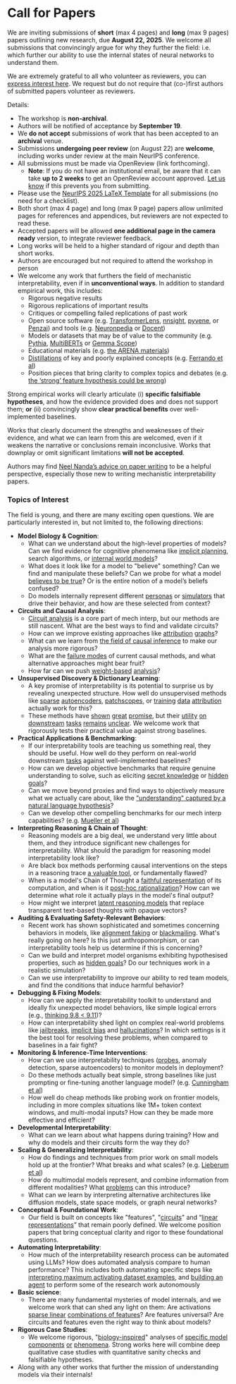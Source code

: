 # Call for Papers
We are inviting submissions of **short** (max 4 pages) and **long** (max 9 pages) papers outlining new research, due **August 22, 2025**. We welcome all submissions that convincingly argue for why they further the field: i.e. which further our ability to use the internal states of neural networks to understand them. 

We are extremely grateful to all who volunteer as reviewers, you can [express interest here](https://www.google.com/url?q=https://docs.google.com/forms/d/e/1FAIpQLSdiw1SJllzoTz_nqzDTzTOGb9DV3W_truQyh-WvYj_QGIi7Mg/viewform?usp%3Ddialog&sa=D&source=editors&ust=1752693007842544&usg=AOvVaw1f-0HSY3yd0ZfzgJqATEwv). We request but do not require that (co-)first authors of submitted papers volunteer as reviewers. 

Details: 
* The workshop is **non-archival**.
* Authors will be notified of acceptance by **September 19**.
* We **do not accept** submissions of work that has been accepted to an **archival** venue.
* Submissions **undergoing peer review** (on August 22) are **welcome**, including works under review at the main NeurIPS conference.
* All submissions must be made via OpenReview (link forthcoming).
  * **Note**: If you do not have an institutional email, be aware that it can take **up to 2 weeks** to get an OpenReview account approved. [Let us know](mailto:neurips2025@mechinterpworkshop.com) if this prevents you from submitting.
* Please use the [NeurIPS 2025 LaTeX Template](https://www.google.com/url?q=https://media.neurips.cc/Conferences/NeurIPS2025/Styles.zip&sa=D&source=editors&ust=1752693007844872&usg=AOvVaw2asUQi8Caum58yvMxCil2c) for all submissions (no need for a checklist).
* Both short (max 4 page) and long (max 9 page) papers allow unlimited pages for references and appendices, but reviewers are not expected to read these.
* Accepted papers will be allowed **one additional page in the camera ready** version, to integrate reviewer feedback.
* Long works will be held to a higher standard of rigour and depth than short works.
* Authors are encouraged but not required to attend the workshop in person
* We welcome any work that furthers the field of mechanistic interpretability, even if in **unconventional ways**. In addition to standard empirical work, this includes:
  * Rigorous negative results
  * Rigorous replications of important results
  * Critiques or compelling failed replications of past work
  * Open source software (e.g. [TransformerLens](https://www.google.com/url?q=https://github.com/neelnanda-io/TransformerLens&sa=D&source=editors&ust=1752693007847004&usg=AOvVaw15MKCsyjpk6s3DH-2tDmhl), [nnsight](https://www.google.com/url?q=https://github.com/ndif-team/nnsight&sa=D&source=editors&ust=1752693007847146&usg=AOvVaw2zkiF_F13W9qLbthIM4AuF), [pyvene](https://www.google.com/url?q=https://github.com/stanfordnlp/pyvene/tree/main/pyvene/models/mlp&sa=D&source=editors&ust=1752693007847287&usg=AOvVaw36YI4_p0Fob6bhvi--U0yh), or [Penzai](https://www.google.com/url?q=https://github.com/google-deepmind/penzai&sa=D&source=editors&ust=1752693007847445&usg=AOvVaw380R7-tMzu96WWUbI0kORt)) and tools (e.g. [Neuronpedia](https://www.google.com/url?q=http://neuronpedia.org&sa=D&source=editors&ust=1752693007847592&usg=AOvVaw2X3-yVGysSRMByrEp-slfh) or [Docent](https://www.google.com/url?q=https://transluce.org/introducing-docent&sa=D&source=editors&ust=1752693007847740&usg=AOvVaw01Qb_MkYSCPI68oqTUUb31))
  * Models or datasets that may be of value to the community (e.g. [Pythia](https://www.google.com/url?q=https://arxiv.org/abs/2304.01373&sa=D&source=editors&ust=1752693007848053&usg=AOvVaw0sMt69pQLQvA3SBu-SYL9W), [MultiBERTs](https://www.google.com/url?q=https://arxiv.org/abs/2106.16163&sa=D&source=editors&ust=1752693007848184&usg=AOvVaw3d_8Wr43TD9wjFxGqPxvMi) or [Gemma Scope](https://www.google.com/url?q=https://arxiv.org/abs/2408.05147&sa=D&source=editors&ust=1752693007848302&usg=AOvVaw1tITSjb_wBVMmZ2Pmxkc5D))
  * Educational materials (e.g. [the ARENA materials](https://www.google.com/url?q=https://arena3-chapter1-transformer-interp.streamlit.app/&sa=D&source=editors&ust=1752693007848585&usg=AOvVaw2zGUTu9-2WQZ8DCJyImlgX))
  * [Distillations](https://www.google.com/url?q=https://distill.pub/2017/research-debt/&sa=D&source=editors&ust=1752693007848791&usg=AOvVaw1bTwsIwJYUUU-hs92txEnj) of key and poorly explained concepts (e.g. [Ferrando et al](https://www.google.com/url?q=https://arxiv.org/abs/2405.00208&sa=D&source=editors&ust=1752693007849007&usg=AOvVaw3WRopZZgzr0lppl8uKFlXs))
  * Position pieces that bring clarity to complex topics and debates (e.g. [the ‘strong’ feature hypothesis could be wrong](https://www.google.com/url?q=https://www.alignmentforum.org/posts/tojtPCCRpKLSHBdpn/the-strong-feature-hypothesis-could-be-wrong&sa=D&source=editors&ust=1752693007849424&usg=AOvVaw21vDr0sY-J4-IbNt4SvFV0))

Strong empirical works will clearly articulate (i) **specific falsifiable hypotheses**, and how the evidence provided does and does not support them; **or** (ii) convincingly show **clear practical benefits** over well-implemented baselines. 

Works that clearly document the strengths and weaknesses of their evidence, and what we can learn from this are welcomed, even if it weakens the narrative or conclusions remain inconclusive. Works that downplay or omit significant limitations **will not be accepted**. 

Authors may find [Neel Nanda’s advice on paper writing](https://www.google.com/url?q=https://www.alignmentforum.org/posts/eJGptPbbFPZGLpjsp/highly-opinionated-advice-on-how-to-write-ml-papers&sa=D&source=editors&ust=1752693007851255&usg=AOvVaw2lmYZIPuPdmkvha9G5LKbP) to be a helpful perspective, especially those new to writing mechanistic interpretability papers. 
### Topics of Interest
The field is young, and there are many exciting open questions. We are particularly interested in, but not limited to, the following directions: 
* **Model Biology & Cognition**:
  * What can we understand about the high-level properties of models? Can we find evidence for cognitive phenomena like [implicit planning](https://www.google.com/url?q=https://transformer-circuits.pub/2025/attribution-graphs/biology.html%23dives-poems&sa=D&source=editors&ust=1752693007852414&usg=AOvVaw1pJIu8tMxZkIAFlx4YJgN0), search algorithms, or [internal world models](https://www.google.com/url?q=https://arxiv.org/abs/2210.13382&sa=D&source=editors&ust=1752693007852700&usg=AOvVaw0oZ6Kf5EZvZOi4yGvrjO9J)?
  * What does it look like for a model to "believe" something? Can we find and manipulate these beliefs? Can we probe for what a model [believes to be true](https://www.google.com/url?q=https://arxiv.org/abs/2310.06824&sa=D&source=editors&ust=1752693007853332&usg=AOvVaw0PVuu47wLYZWqX2W2y87GW)? Or is the entire notion of a model’s beliefs confused?
  * Do models internally represent different [personas](https://www.google.com/url?q=https://arxiv.org/abs/2406.12094&sa=D&source=editors&ust=1752693007853843&usg=AOvVaw2bJ7-3-PDPytJ5vQgrVOzx) or [simulators](https://www.google.com/url?q=https://www.nature.com/articles/s41586-023-06647-8&sa=D&source=editors&ust=1752693007854073&usg=AOvVaw3qSXrmngWiu-o5NwUcjYl3) that drive their behavior, and how are these selected from context?
* **Circuits and Causal Analysis**:
  * [Circuit analysis](https://www.google.com/url?q=https://distill.pub/2020/circuits/zoom-in/&sa=D&source=editors&ust=1752693007854730&usg=AOvVaw11WBBXLQMWGTMCRJkdiYHO) is a core part of mech interp, but our methods are still nascent. What are the best ways to find and validate circuits?
  * How can we improve existing approaches like [attribution](https://www.google.com/url?q=https://arxiv.org/abs/2406.11944&sa=D&source=editors&ust=1752693007855423&usg=AOvVaw3FTOHRen974DdRw4jk_pBI) [graphs](https://www.google.com/url?q=https://transformer-circuits.pub/2025/attribution-graphs/methods.html&sa=D&source=editors&ust=1752693007855661&usg=AOvVaw1eRzSKPChB5ETgqREqY-ob)?
  * What can we learn from [the field of causal inference](https://www.google.com/url?q=https://arxiv.org/abs/2407.04690&sa=D&source=editors&ust=1752693007856076&usg=AOvVaw3An6_uwPSK2e38qYzf8xib) to make our analysis more rigorous?
  * What are the [failure modes](https://www.google.com/url?q=https://arxiv.org/abs/2307.15771&sa=D&source=editors&ust=1752693007856449&usg=AOvVaw2ykJ8D5UmGlaMIH9S2Dgpk) of current causal methods, and what alternative approaches might bear fruit?
  * How far can we push [weight-based](https://www.google.com/url?q=https://arxiv.org/abs/2301.05217&sa=D&source=editors&ust=1752693007856986&usg=AOvVaw2_k1PKPvhDIYcCX0WKDr4y) [analysis](https://www.google.com/url?q=https://arxiv.org/abs/2410.08417&sa=D&source=editors&ust=1752693007857160&usg=AOvVaw0TFWcCBipDz8vxIJbYcj9f)?
* **Unsupervised Discovery & Dictionary Learning**:
  * A key promise of interpretability is its potential to surprise us by revealing unexpected structure. How well do unsupervised methods like [sparse](https://www.google.com/url?q=https://arxiv.org/abs/2103.15949&sa=D&source=editors&ust=1752693007858007&usg=AOvVaw2jp5MbWNx_YTHPLWACOtyJ) [autoencoders](https://www.google.com/url?q=https://transformer-circuits.pub/2023/monosemantic-features&sa=D&source=editors&ust=1752693007858234&usg=AOvVaw3rGyiMVGfjnvw5kseh7C-3), [patch](https://www.google.com/url?q=https://arxiv.org/abs/2401.06102&sa=D&source=editors&ust=1752693007858421&usg=AOvVaw3U9EbjkyC5-TBU6jgxcU9O)[scopes](https://www.google.com/url?q=https://arxiv.org/abs/2403.10949v2&sa=D&source=editors&ust=1752693007858561&usg=AOvVaw3JgHQVd0viONSgzkm8zOhe), or [training](https://www.google.com/url?q=https://proceedings.mlr.press/v70/koh17a?ref%3Dhttps://githubhelp.com&sa=D&source=editors&ust=1752693007858753&usg=AOvVaw0_PijugtUbiVNL_sjf4ccG) [data](https://www.google.com/url?q=https://arxiv.org/abs/2308.03296&sa=D&source=editors&ust=1752693007858873&usg=AOvVaw1EOpRcsfw46V6ENrJwgLtT) [attribution](https://www.google.com/url?q=https://arxiv.org/abs/2205.11482&sa=D&source=editors&ust=1752693007859031&usg=AOvVaw3qELC_vJfsTF7vxy4gvadM) actually work for this?
  * These methods have [shown](https://www.google.com/url?q=https://transformer-circuits.pub/2024/scaling-monosemanticity/index.html&sa=D&source=editors&ust=1752693007859542&usg=AOvVaw2Tovvy7SMOtHGmEkmB3Aj-) [great](https://www.google.com/url?q=https://transformer-circuits.pub/2025/attribution-graphs/biology.html&sa=D&source=editors&ust=1752693007859820&usg=AOvVaw1WDLLrvEhdChjYaa4kCrFS) [promise](https://www.google.com/url?q=https://arxiv.org/abs/2503.10965&sa=D&source=editors&ust=1752693007860039&usg=AOvVaw2AugbVm_VtoqrNGarHIeuG), but their [utility](https://www.google.com/url?q=https://arxiv.org/abs/2502.16681&sa=D&source=editors&ust=1752693007860254&usg=AOvVaw302E91eRflflz7XBCMri90) [on](https://www.google.com/url?q=https://www.tilderesearch.com/blog/sieve&sa=D&source=editors&ust=1752693007860453&usg=AOvVaw2pq-nDiXjtVndoMEJMsxhM) [downstream](https://www.google.com/url?q=https://arxiv.org/abs/2501.17148&sa=D&source=editors&ust=1752693007860655&usg=AOvVaw1I8zhBiT8H9eejT8zdYhIs) [tasks](https://www.google.com/url?q=https://transformer-circuits.pub/2024/features-as-classifiers/index.html&sa=D&source=editors&ust=1752693007860950&usg=AOvVaw2WMSuiROQUBFW7-lTXtS6V) [remains](https://www.google.com/url?q=https://arxiv.org/abs/2502.04382&sa=D&source=editors&ust=1752693007861151&usg=AOvVaw3zpsFwoUJoksMAkvoqy0eO) [unclear](https://www.google.com/url?q=https://www.alignmentforum.org/posts/4uXCAJNuPKtKBsi28/negative-results-for-saes-on-downstream-tasks&sa=D&source=editors&ust=1752693007861460&usg=AOvVaw3hwQSXQtFR5qZar5Db479Z). We welcome work that rigorously tests their practical value against strong baselines.
* **Practical Applications & Benchmarking**:
  * If our interpretability tools are teaching us something real, they should be useful. How well do they perform on real-world downstream [tasks](https://www.google.com/url?q=https://www.lesswrong.com/posts/wGRnzCFcowRCrpX4Y/downstream-applications-as-validation-of-interpretability&sa=D&source=editors&ust=1752693007862837&usg=AOvVaw3u0YqIDrT5gAzL1D55HDw0) against well-implemented baselines?
  * How can we develop objective benchmarks that require genuine understanding to solve, such as eliciting [secret knowledge](https://www.google.com/url?q=https://arxiv.org/abs/2505.14352&sa=D&source=editors&ust=1752693007863467&usg=AOvVaw3mYLxWnEWLVJIk5aR7cvfO) or [hidden goals](https://www.google.com/url?q=https://arxiv.org/abs/2503.10965&sa=D&source=editors&ust=1752693007863669&usg=AOvVaw0_BUaSZhtci4IEsD8-cfWQ)?
  * Can we move beyond proxies and find ways to objectively measure what we actually care about, like the ["understanding" captured by a natural language hypothesis](https://www.google.com/url?q=https://arxiv.org/abs/2502.04382&sa=D&source=editors&ust=1752693007864356&usg=AOvVaw22jSgt-4EigvT22753Na5c)?
  * Can we develop other compelling benchmarks for our mech interp capabilities? (e.g. [Mueller et al](https://www.google.com/url?q=https://arxiv.org/abs/2504.13151&sa=D&source=editors&ust=1752693007864975&usg=AOvVaw3wBot4QAt1Qgtm6rII7Uxe))
* **Interpreting Reasoning & Chain of Thought**:
  * Reasoning models are a big deal, we understand very little about them, and they introduce significant new challenges for interpretability. What should the paradigm for reasoning model interpretability look like?
  * Are black box methods performing causal interventions on the steps in a reasoning trace [a valuable tool](https://www.google.com/url?q=https://arxiv.org/abs/2506.19143&sa=D&source=editors&ust=1752693007866664&usg=AOvVaw0-FivBhgwN8ZSmqv2QxmhX), or fundamentally flawed?
  * When is a model's Chain of Thought a [faithful representation](https://www.google.com/url?q=https://arxiv.org/abs/2305.04388&sa=D&source=editors&ust=1752693007867331&usg=AOvVaw2-wo_gk0l_kQxHzgrsl6zY) of its computation, and when is it [post-hoc rationalization](https://www.google.com/url?q=https://arxiv.org/abs/2503.08679&sa=D&source=editors&ust=1752693007867731&usg=AOvVaw0kxyPyPFYgSPI7yYCBnYO_)? How can we determine what role it actually plays in the model's final output?
  * How might we interpret [latent reasoning models](https://www.google.com/url?q=https://arxiv.org/abs/2412.06769&sa=D&source=editors&ust=1752693007868417&usg=AOvVaw2WhlmRT9O-wgVKE7p9hvN_) that replace transparent text-based thoughts with opaque vectors?
* **Auditing & Evaluating Safety-Relevant Behaviors**:
  * Recent work has shown sophisticated and sometimes concerning behaviors in models, like [alignment faking](https://www.google.com/url?q=https://arxiv.org/abs/2412.14093&sa=D&source=editors&ust=1752693007869663&usg=AOvVaw14DX-eqziSSA6lMtmrvHqZ) or [blackmailing](https://www.google.com/url?q=https://www.anthropic.com/research/agentic-misalignment&sa=D&source=editors&ust=1752693007869884&usg=AOvVaw3smmosxJAy8_FuVZfFgO44). What's really going on here? Is this just anthropomorphism, or can interpretability tools help us determine if this is concerning?
  * Can we build and interpret model organisms exhibiting hypothesised properties, such as [hidden goals](https://www.google.com/url?q=https://arxiv.org/abs/2503.10965&sa=D&source=editors&ust=1752693007870468&usg=AOvVaw3CISH5-3cjOhkUFRItmsui)? Do our techniques work in a realistic simulation?
  * Can we use interpretability to improve our ability to red team models, and find the conditions that induce harmful behavior?
* **Debugging & Fixing Models**:
  * How can we apply the interpretability toolkit to understand and ideally fix unexpected model behaviors, like simple logical errors (e.g., [thinking 9.8 < 9.11](https://www.google.com/url?q=https://transluce.org/observability-interface&sa=D&source=editors&ust=1752693007871510&usg=AOvVaw3gBOmhYQ1fmgeVfVCdOm6K))?
  * How can interpretability shed light on complex real-world problems like [jailbreaks](https://www.google.com/url?q=https://transformer-circuits.pub/2025/attribution-graphs/biology.html%23dives-jailbreak&sa=D&source=editors&ust=1752693007871923&usg=AOvVaw3HnuAkJSX3_FIeoPcKPDz8), [implicit bias](https://www.google.com/url?q=https://arxiv.org/abs/2506.10922&sa=D&source=editors&ust=1752693007872077&usg=AOvVaw1KNn_d0Kaby9RXhOaBX0EM) and [hallucinations](https://www.google.com/url?q=https://arxiv.org/abs/2411.14257&sa=D&source=editors&ust=1752693007872225&usg=AOvVaw1O61SqCvXpBe95xBTIu-NN)? In which settings is it the best tool for resolving these problems, when compared to baselines in a fair fight?
* **Monitoring & Inference-Time Interventions**:
  * How can we use interpretability techniques ([probes](https://www.google.com/url?q=https://arxiv.org/abs/2102.12452&sa=D&source=editors&ust=1752693007872921&usg=AOvVaw20SMsVs6cWpxQ_pAZNKguK), anomaly detection, sparse autoencoders) to monitor models in deployment?
  * Do these methods actually beat simple, strong baselines like just prompting or fine-tuning another language model? (e.g. [Cunningham et al](https://www.google.com/url?q=https://alignment.anthropic.com/2025/cheap-monitors/&sa=D&source=editors&ust=1752693007873596&usg=AOvVaw1UA4BiDRtwNxb-VCtUHo3e))
  * How well do cheap methods like probing work on frontier models, including in more complex situations like 1M+ token context windows, and multi-modal inputs? How can they be made more effective and efficient?
* **Developmental Interpretability**:
  * What can we learn about what happens during training? How and why do models and their circuits form the way they do?
* **Scaling & Generalizing Interpretability**:
  * How do findings and techniques from prior work on small models hold up at the frontier? What breaks and what scales? (e.g. [Lieberum et al](https://www.google.com/url?q=https://arxiv.org/abs/2307.09458&sa=D&source=editors&ust=1752693007875115&usg=AOvVaw27VXitQ-IGWCuCKfj1B__e))
  * How do multimodal models represent, and combine information from different modalities? What [problems](https://www.google.com/url?q=https://openreview.net/pdf?id%3DVUhRdZp8ke&sa=D&source=editors&ust=1752693007875497&usg=AOvVaw1LX467Qoc8xrc7lBsDSlgo) can this introduce?
  * What can we learn by interpreting alternative architectures like diffusion models, state space models, or graph neural networks?
* **Conceptual & Foundational Work**:
  * Our field is built on concepts like "features", "[circuits](https://www.google.com/url?q=https://distill.pub/2020/circuits/zoom-in/&sa=D&source=editors&ust=1752693007876247&usg=AOvVaw13EzXMxqew84BHC9tW2JfR)" and “[linear representations](https://www.google.com/url?q=https://transformer-circuits.pub/2024/july-update/index.html%23linear-representations&sa=D&source=editors&ust=1752693007876476&usg=AOvVaw0Nz7uHxSkLrBQJrN1hkWp-)” that remain poorly defined. We welcome position papers that bring conceptual clarity and rigor to these foundational questions.
* **Automating Interpretability**:
  * How much of the interpretability research process can be automated using LLMs? How does automated analysis compare to human performance? This includes both automating specific steps like [interpreting maximum activating dataset examples](https://www.google.com/url?q=https://openaipublic.blob.core.windows.net/neuron-explainer/paper/index.html&sa=D&source=editors&ust=1752693007877535&usg=AOvVaw2iM99tqAWA9EMJD2k3Fm7S), and [building an agent](https://www.google.com/url?q=https://arxiv.org/abs/2404.14394&sa=D&source=editors&ust=1752693007877706&usg=AOvVaw3stxdM--RXbVGdSBFEZcjF) to perform some of the research work autonomously
* **Basic science**:
  * There are many fundamental mysteries of model internals, and we welcome work that can shed any light on them: Are activations [sparse linear](https://www.google.com/url?q=https://arxiv.org/abs/1601.03764&sa=D&source=editors&ust=1752693007878351&usg=AOvVaw3VzuxMtBJk1k6aVlp_goil) [combinations of features](https://www.google.com/url?q=https://transformer-circuits.pub/2022/toy_model/index.html&sa=D&source=editors&ust=1752693007878538&usg=AOvVaw12-rwC5wYDDl2XkCpkrjDK)? Are features universal? Are circuits and features even the right way to think about models?
* **Rigorous Case Studies**:
  * We welcome rigorous, "[biology-inspired](https://www.google.com/url?q=https://distill.pub/2020/circuits/curve-circuits/&sa=D&source=editors&ust=1752693007879147&usg=AOvVaw0oeJXZHZTpLyYWQRbDw7we)" analyses of [specific model](https://www.google.com/url?q=https://arxiv.org/abs/2310.04625&sa=D&source=editors&ust=1752693007879296&usg=AOvVaw2xM8soE6-D4MeSLoM_Srsu) [components](https://www.google.com/url?q=https://transformer-circuits.pub/2024/scaling-monosemanticity/index.html&sa=D&source=editors&ust=1752693007879464&usg=AOvVaw24XF_2ZWV4JH4Fv4tGhtFq) [or](https://www.google.com/url?q=https://arxiv.org/abs/2305.01610&sa=D&source=editors&ust=1752693007879606&usg=AOvVaw0IDMUy1jT1j3uTt0Rxe6nS) [phenomena](https://www.google.com/url?q=https://arxiv.org/abs/2306.09346&sa=D&source=editors&ust=1752693007879772&usg=AOvVaw2XR7ftSsE-LCqjszG6T_-5). Strong works here will combine deep qualitative case studies with quantitative sanity checks and falsifiable hypotheses.
* Along with any other works that further the mission of understanding models via their internals!